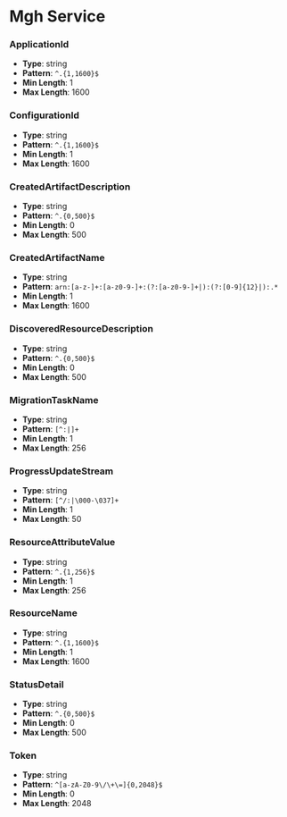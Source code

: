 # Mgh Service

### ApplicationId
- **Type**: string
- **Pattern**: `^.{1,1600}$`
- **Min Length**: 1
- **Max Length**: 1600

### ConfigurationId
- **Type**: string
- **Pattern**: `^.{1,1600}$`
- **Min Length**: 1
- **Max Length**: 1600

### CreatedArtifactDescription
- **Type**: string
- **Pattern**: `^.{0,500}$`
- **Min Length**: 0
- **Max Length**: 500

### CreatedArtifactName
- **Type**: string
- **Pattern**: `arn:[a-z-]+:[a-z0-9-]+:(?:[a-z0-9-]+|):(?:[0-9]{12}|):.*`
- **Min Length**: 1
- **Max Length**: 1600

### DiscoveredResourceDescription
- **Type**: string
- **Pattern**: `^.{0,500}$`
- **Min Length**: 0
- **Max Length**: 500

### MigrationTaskName
- **Type**: string
- **Pattern**: `[^:|]+`
- **Min Length**: 1
- **Max Length**: 256

### ProgressUpdateStream
- **Type**: string
- **Pattern**: `[^/:|\000-\037]+`
- **Min Length**: 1
- **Max Length**: 50

### ResourceAttributeValue
- **Type**: string
- **Pattern**: `^.{1,256}$`
- **Min Length**: 1
- **Max Length**: 256

### ResourceName
- **Type**: string
- **Pattern**: `^.{1,1600}$`
- **Min Length**: 1
- **Max Length**: 1600

### StatusDetail
- **Type**: string
- **Pattern**: `^.{0,500}$`
- **Min Length**: 0
- **Max Length**: 500

### Token
- **Type**: string
- **Pattern**: `^[a-zA-Z0-9\/\+\=]{0,2048}$`
- **Min Length**: 0
- **Max Length**: 2048

